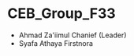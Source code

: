 # CEB_Group_F33
<ul>
  <li>Ahmad Za'iimul Chanief (Leader)</li>
  <li>Syafa Athaya Firstnora</li>
</ul>
